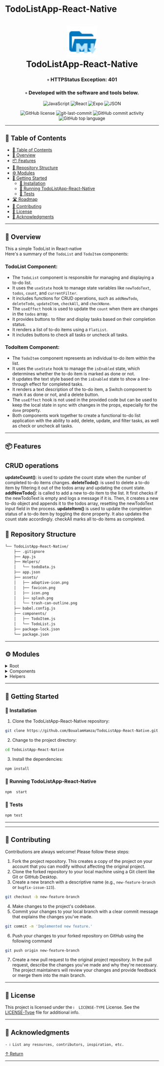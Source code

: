 # TodoListApp-React-Native
<div align="center">
<h1 align="center">
<img src="https://raw.githubusercontent.com/PKief/vscode-material-icon-theme/ec559a9f6bfd399b82bb44393651661b08aaf7ba/icons/folder-markdown-open.svg" width="100" />
<br>TodoListApp-React-Native</h1>
<h3>◦ HTTPStatus Exception: 401</h3>
<h3>◦ Developed with the software and tools below.</h3>

<p align="center">
<img src="https://img.shields.io/badge/JavaScript-F7DF1E.svg?style&logo=JavaScript&logoColor=black" alt="JavaScript" />
<img src="https://img.shields.io/badge/React-61DAFB.svg?style&logo=React&logoColor=black" alt="React" />
<img src="https://img.shields.io/badge/Expo-000020.svg?style&logo=Expo&logoColor=white" alt="Expo" />
<img src="https://img.shields.io/badge/JSON-000000.svg?style&logo=JSON&logoColor=white" alt="JSON" />
</p>
<img src="https://img.shields.io/github/license/BoualamHamza/TodoListApp-React-Native.git?style&color=5D6D7E" alt="GitHub license" />
<img src="https://img.shields.io/github/last-commit/BoualamHamza/TodoListApp-React-Native.git?style&color=5D6D7E" alt="git-last-commit" />
<img src="https://img.shields.io/github/commit-activity/m/BoualamHamza/TodoListApp-React-Native.git?style&color=5D6D7E" alt="GitHub commit activity" />
<img src="https://img.shields.io/github/languages/top/BoualamHamza/TodoListApp-React-Native.git?style&color=5D6D7E" alt="GitHub top language" />
</div>

---

## 📖 Table of Contents
- [📖 Table of Contents](#-table-of-contents)
- [📍 Overview](#-overview)
- [📦 Features](#-features)
- [📂 Repository Structure](#-repository-structure)
- [⚙️ Modules](#modules)
- [🚀 Getting Started](#-getting-started)
    - [🔧 Installation](#-installation)
    - [🤖 Running TodoListApp-React-Native](#-running-TodoListApp-React-Native)
    - [🧪 Tests](#-tests)
- [🛣 Roadmap](#-roadmap)
- [🤝 Contributing](#-contributing)
- [📄 License](#-license)
- [👏 Acknowledgments](#-acknowledgments)

---


## 📍 Overview

This a simple TodoList in React-native  
Here's a summary of the `TodoList` and `TodoItem` components:

### TodoList Component:

- The `TodoList` component is responsible for managing and displaying a to-do list.
- It uses the `useState` hook to manage state variables like `newTodoText`, `todos`, `count`, and `currentFilter`.
- It includes functions for CRUD operations, such as `addNewTodo`, `deleteTodo`, `updateItem`, `checkAll`, and `checkNone`.
- The `useEffect` hook is used to update the `count` when there are changes in the `todos` array.
- It provides buttons to filter and display tasks based on their completion status.
- It renders a list of to-do items using a `FlatList`.
- It includes buttons to check all tasks or uncheck all tasks.

### TodoItem Component:

- The `TodoItem` component represents an individual to-do item within the list.
- It uses the `useState` hook to manage the `isEnabled` state, which determines whether the to-do item is marked as done or not.
- It updates the text style based on the `isEnabled` state to show a line-through effect for completed tasks.
- It renders a text description of the to-do item, a Switch component to mark it as done or not, and a delete button.
- The `useEffect` hook is not used in the provided code but can be used to keep the local state in sync with changes in the props, especially for the `done` property.
- Both components work together to create a functional to-do list application with the ability to add, delete, update, and filter tasks, as well as check or uncheck all tasks.


---

## 📦 Features

CRUD operations
---
**updateCount()**:  is used to update the count state when the number of completed to-do items changes.
**deleteTodo()**:  is used to delete a to-do item by filtering it out of the todos array and updating the count state.
**addNewTodo()**: is called to add a new to-do item to the list. It first checks if the newTodoText is empty and logs a message if it is. Then, it creates a new to-do object and appends it to the todos array, resetting the newTodoText input field in the process.
**updateItem()** is used to update the completion status of a to-do item by toggling the done property. It also updates the count state accordingly.
checkAll marks all to-do items as completed.

## 📂 Repository Structure

```sh
└── TodoListApp-React-Native/
    ├── .gitignore
    ├── App.js
    ├── Helpers/
    │   └── todoData.js
    ├── app.json
    ├── assets/
    │   ├── adaptive-icon.png
    │   ├── favicon.png
    │   ├── icon.png
    │   ├── splash.png
    │   └── trash-can-outline.png
    ├── babel.config.js
    ├── components/
    │   ├── TodoItem.js
    │   └── TodoList.js
    ├── package-lock.json
    └── package.json
```


---

## ⚙️ Modules

<details closed><summary>Root</summary>

| File                                                                                                      | Summary                   |
| ---                                                                                                       | ---                       |
| [babel.config.js](https://github.com/BoualamHamza/TodoListApp-React-Native.git/blob/main/babel.config.js) | HTTPStatus Exception: 401 |
| [App.js](https://github.com/BoualamHamza/TodoListApp-React-Native.git/blob/main/App.js)                   | HTTPStatus Exception: 401 |

</details>

<details closed><summary>Components</summary>

| File                                                                                                         | Summary                   |
| ---                                                                                                          | ---                       |
| [TodoList.js](https://github.com/BoualamHamza/TodoListApp-React-Native.git/blob/main/components/TodoList.js) | List contains all the todoItem it uses helpers.js to initialize the content |
| [TodoItem.js](https://github.com/BoualamHamza/TodoListApp-React-Native.git/blob/main/components/TodoItem.js) |- The `TodoItem` component represents an individual to-do item within the list.
 |

</details>

<details closed><summary>Helpers</summary>

| File                                                                                                      | Summary                   |
| ---                                                                                                       | ---                       |
| [todoData.js](https://github.com/BoualamHamza/TodoListApp-React-Native.git/blob/main/Helpers/todoData.js) | HTTPStatus Exception: 401 |

</details>

---

## 🚀 Getting Started

### 🔧 Installation

1. Clone the TodoListApp-React-Native repository:
```sh
git clone https://github.com/BoualamHamza/TodoListApp-React-Native.git
```

2. Change to the project directory:
```sh
cd TodoListApp-React-Native
```

3. Install the dependencies:
```sh
npm install
```

### 🤖 Running TodoListApp-React-Native

```sh
npm  start 
```

### 🧪 Tests
```sh
npm test
```

---


---

## 🤝 Contributing

Contributions are always welcome! Please follow these steps:
1. Fork the project repository. This creates a copy of the project on your account that you can modify without affecting the original project.
2. Clone the forked repository to your local machine using a Git client like Git or GitHub Desktop.
3. Create a new branch with a descriptive name (e.g., `new-feature-branch` or `bugfix-issue-123`).
```sh
git checkout -b new-feature-branch
```
4. Make changes to the project's codebase.
5. Commit your changes to your local branch with a clear commit message that explains the changes you've made.
```sh
git commit -m 'Implemented new feature.'
```
6. Push your changes to your forked repository on GitHub using the following command
```sh
git push origin new-feature-branch
```
7. Create a new pull request to the original project repository. In the pull request, describe the changes you've made and why they're necessary.
The project maintainers will review your changes and provide feedback or merge them into the main branch.

---

## 📄 License

This project is licensed under the `ℹ️  LICENSE-TYPE` License. See the [LICENSE-Type](LICENSE) file for additional info.

---

## 👏 Acknowledgments

`- ℹ️ List any resources, contributors, inspiration, etc.`

[↑ Return](#Top)

---
